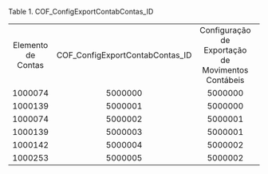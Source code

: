 <div id="d130916e1" class="table">

<div class="table-title">

Table 1. COF\_ConfigExportContabContas\_ID

</div>

<div class="table-contents">

|                    |                                   |                                                    |                |
| :----------------: | :-------------------------------: | :------------------------------------------------: | :------------: |
| Elemento de Contas | COF\_ConfigExportContabContas\_ID | Configuração de Exportação de Movimentos Contábeis | Chave de Busca |
|      1000074       |              5000000              |                      5000000                       |    1000000     |
|      1000139       |              5000001              |                      5000000                       |    1000001     |
|      1000074       |              5000002              |                      5000001                       |    1000000     |
|      1000139       |              5000003              |                      5000001                       |    1000001     |
|      1000142       |              5000004              |                      5000002                       |    1000002     |
|      1000253       |              5000005              |                      5000002                       |    1000003     |

</div>

</div>
